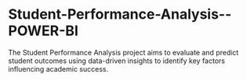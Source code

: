 # Student-Performance-Analysis--POWER-BI
 The Student Performance Analysis project aims to evaluate and predict student outcomes using data-driven insights to identify key factors influencing academic success.
